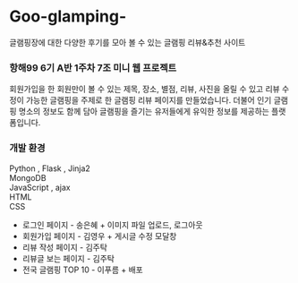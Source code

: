 # Goo-glamping-

글램핑장에 대한 다양한 후기를 모아 볼 수 있는 글램핑 리뷰&추천 사이트


### 항해99 6기 A반 1주차 7조 미니 웹 프로젝트


회원가입을 한 회원만이 볼 수 있는 제목, 장소, 별점, 리뷰, 사진을 올릴 수 있고 리뷰 수정이 가능한 글램핑을 주제로 한 글램핑 리뷰 페이지를 만들었습니다.
더불어 인기 글램핑 명소의 정보도 함께 담아 글램핑을 즐기는 유저들에게 유익한 정보를 제공하는 플랫폼입니다.


### 개발 환경
Python , Flask , Jinja2 <br>
MongoDB <br>
JavaScript , ajax <br>
HTML <br>
CSS <br>


- 로그인 페이지 - 송은혜 + 이미지 파일 업로드, 로그아웃
- 회원가입 페이지 - 김영우 + 게시글 수정 모달창
- 리뷰 작성 페이지 - 김주탁
- 리뷰글 보는 페이지 - 김주탁
- 전국 글램핑 TOP 10 - 이푸름 + 배포


